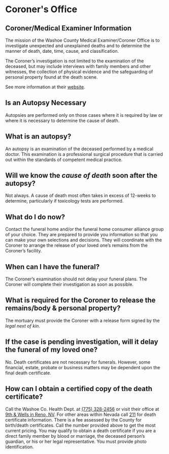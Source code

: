 # Coroner's Office

## Coroner/Medical Examiner Information

The mission of the Washoe County Medical Examiner/Coroner Office is to investigate unexpected and unexplained deaths and to determine the manner of death, date, time, cause, and classification.

The Coroner’s investigation is not limited to the examination of the deceased, but may include interviews with family members and other witnesses, the collection of physical evidence and the safeguarding of personal property found at the death scene.

See more information at their [website](https://www.washoecounty.gov/coroner/).

## Is an Autopsy Necessary

Autopsies are performed only on those cases where it is required by law or where it is necessary to determine the cause of death.

## What is an autopsy?

An autopsy is an examination of the deceased performed by a medical doctor. This examination is a professional surgical procedure that is carried out within the standards of competent medical practice.

## Will we know the _cause of death_ soon after the autopsy?

Not always. A cause of death most often takes in excess of 12-weeks to determine, particularly if toxicology tests are performed.

## What do I do now?

Contact the funeral home and/or the funeral home consumer alliance group of your choice. They are prepared to provide you information so that you can make your own selections and decisions. They will coordinate with the Coroner to arrange the release of your loved one’s remains from the Coroner’s facility.

## When can I have the funeral?

The Coroner’s examination should not delay your funeral plans. The Coroner will complete their investigation as soon as possible.

## What is required for the Coroner to release the remains/body & personal property?

The mortuary must provide the Coroner with a release form signed by the _legal next of kin_.

## If the case is pending investigation, will it delay the funeral of my loved one?

No. Death certificates are not necessary for funerals. However, some financial, estate, probate or business matters may be dependent upon the final death certificate.

## How can I obtain a certified copy of the death certificate?

Call the Washoe Co. Health Dept. at [(775) 328-2456](tel:7753282456) or visit their office at [9th & Wells in Reno, NV](https://maps.app.goo.gl/zcBduQ44bJSveASKA). For other areas within Nevada call [211](tel:211) for death certificate information. There is a fee assessed by the County for birth/death certificates. Call the number provided above to get the most current pricing. You may qualify to obtain a death certificate if you are a direct family member by blood or marriage, the deceased person’s guardian, or his or her legal representative. You must provide photo identification.
